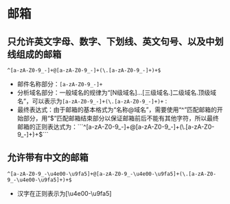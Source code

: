 # 邮箱
## 只允许英文字母、数字、下划线、英文句号、以及中划线组成的邮箱

```
^[a-zA-Z0-9_-]+@[a-zA-Z0-9_-]+(\.[a-zA-Z0-9_-]+)+$
```

- 邮件名称部分：```[a-zA-Z0-9_-]+```
- 分析域名部分：一般域名的规律为“[N级域名]...[三级域名.]二级域名.顶级域名”，可以表示为```[a-zA-Z0-9_-]+(\.[a-zA-Z0-9_-]+)+：```
- 最终表达式：由于邮箱的基本格式为“名称@域名”，需要使用“^”匹配邮箱的开始部分，用“$”匹配邮箱结束部分以保证邮箱前后不能有其他字符，所以最终邮箱的正则表达式为：```^[a-zA-Z0-9_-]+@[a-zA-Z0-9_-]+(\.[a-zA-Z0-9_-]+)+$```

## 允许带有中文的邮箱

```
^[a-zA-Z0-9_-\u4e00-\u9fa5]+@[a-zA-Z0-9_-\u4e00-\u9fa5]+(\.[a-zA-Z0-9_-\u4e00-\u9fa5]+)+$
```
- 汉字在正则表示为[\u4e00-\u9fa5]


